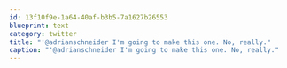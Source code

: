 ```yaml
---
id: 13f10f9e-1a64-40af-b3b5-7a1627b26553
blueprint: text
category: twitter
title: "'@adrianschneider I'm going to make this one. No, really."
caption: "'@adrianschneider I'm going to make this one. No, really."
---
```

